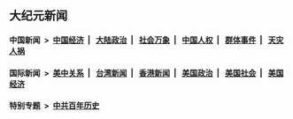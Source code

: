 ## 大纪元新闻

#### 中国新闻 &nbsp;>&nbsp; [中国经济](indexes/ncid283/README.md?07061245) &nbsp;| &nbsp; [大陆政治](indexes/ncid277/README.md?07061245) &nbsp;| &nbsp; [社会万象](indexes/ncid282/README.md?07061245) &nbsp;| &nbsp; [中国人权](indexes/ncid278/README.md?07061245) &nbsp;| &nbsp; [群体事件](indexes/ncid279/README.md?07061245) &nbsp;| &nbsp; [天灾人祸](indexes/ncid280/README.md?07061245)

#### 国际新闻 &nbsp;>&nbsp; [美中关系](indexes/nf1412576/README.md?07061245) &nbsp;| &nbsp; [台湾新闻](indexes/ncid1349361/README.md?07061245) &nbsp;| &nbsp; [香港新闻](indexes/ncid1349362/README.md?07061245) &nbsp;| &nbsp; [美国政治](indexes/ncid1078159/README.md?07061245) &nbsp;| &nbsp; [美国社会](indexes/ncid1078160/README.md?07061245) &nbsp;| &nbsp; [美国经济](indexes/ncid1078158/README.md?07061245)

#### 特别专题 &nbsp;>&nbsp; [中共百年历史](https://github.com/epoch-news/epoch-special/blob/master/README.md?07061245)  
